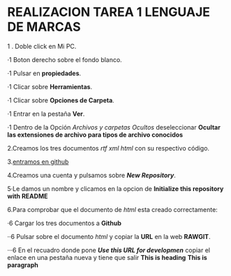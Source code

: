 # REALIZACION TAREA 1 LENGUAJE DE MARCAS #
1 . Doble click en Mi PC.

·1   Boton derecho sobre el fondo blanco.

·1    Pulsar en **propiedades**.

·1    Clicar sobre **Herramientas**.

·1    Clicar sobre **Opciones de Carpeta**.

·1     Entrar en la pestaña **Ver**.

·1     Dentro de la Opción _Archivos y carpetas Ocultos_ deseleccionar **Ocultar las extensiones de archivo para tipos de archivo conocidos**

2.Creamos los tres documentos _rtf_ _xml_ _html_ con su respectivo código.

3.[entramos en github](https://github.com)

4.Creamos una cuenta y pulsamos sobre **_New Repository_**.

5·Le damos un nombre y clicamos en la opcion de **Initialize this repository with README**

6.Para comprobar que el documento de _html_ esta creado correctamente:

·6 Cargar los tres documentos a **Github**

··6 Pulsar sobre el documento _html_ y copiar la **URL** en la web **RAWGIT**. 

···6 En el recuadro donde pone **_Use this URL for developmen_** copiar el enlace en una pestaña nueva y tiene que salir **This is heading** **This is paragraph**
